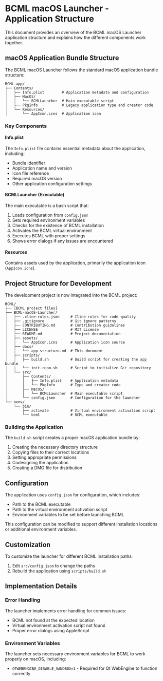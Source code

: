 # BCML macOS Launcher - Application Structure

This document provides an overview of the BCML macOS Launcher application structure and explains how the different components work together.

## macOS Application Bundle Structure

The BCML macOS Launcher follows the standard macOS application bundle structure:

```
BCML.app/
├── Contents/
│   ├── Info.plist        # Application metadata and configuration
│   ├── MacOS/
│   │   └── BCMLLauncher  # Main executable script
│   ├── PkgInfo           # Legacy application type and creator code
│   └── Resources/
│       └── AppIcon.icns  # Application icon
```

### Key Components

#### Info.plist

The `Info.plist` file contains essential metadata about the application, including:
- Bundle identifier
- Application name and version
- Icon file reference
- Required macOS version
- Other application configuration settings

#### BCMLLauncher (Executable)

The main executable is a bash script that:
1. Loads configuration from `config.json`
2. Sets required environment variables
3. Checks for the existence of BCML installation
4. Activates the BCML virtual environment
5. Executes BCML with proper settings
6. Shows error dialogs if any issues are encountered

#### Resources

Contains assets used by the application, primarily the application icon (`AppIcon.icns`).

## Project Structure for Development

The development project is now integrated into the BCML project:

```
BCML/
├── [BCML project files]
├── BCML-macOS-Launcher/
│   ├── .cline-rules.json     # Cline rules for code quality
│   ├── .gitignore            # Git ignore patterns
│   ├── CONTRIBUTING.md       # Contribution guidelines
│   ├── LICENSE               # MIT License
│   ├── README.md             # Project documentation
│   ├── assets/
│   │   └── AppIcon.icns      # Application icon source
│   ├── docs/
│   │   └── app-structure.md  # This document
│   ├── scripts/
│   │   ├── build.sh          # Build script for creating the app bundle
│   │   └── init-repo.sh      # Script to initialize Git repository
│   └── src/
│       ├── Contents/
│       │   ├── Info.plist    # Application metadata
│       │   └── PkgInfo       # Type and creator code
│       ├── MacOS/
│       │   └── BCMLLauncher  # Main executable script
│       └── config.json       # Configuration for the launcher
└── venv/
    └── bin/
        ├── activate          # Virtual environment activation script
        └── bcml              # BCML executable
```

### Building the Application

The `build.sh` script creates a proper macOS application bundle by:
1. Creating the necessary directory structure
2. Copying files to their correct locations
3. Setting appropriate permissions
4. Codesigning the application
5. Creating a DMG file for distribution

## Configuration

The application uses `config.json` for configuration, which includes:
- Path to the BCML executable
- Path to the virtual environment activation script
- Environment variables to be set before launching BCML

This configuration can be modified to support different installation locations or additional environment variables.

## Customization

To customize the launcher for different BCML installation paths:
1. Edit `src/config.json` to change the paths
2. Rebuild the application using `scripts/build.sh`

## Implementation Details

### Error Handling

The launcher implements error handling for common issues:
- BCML not found at the expected location
- Virtual environment activation script not found
- Proper error dialogs using AppleScript

### Environment Variables

The launcher sets necessary environment variables for BCML to work properly on macOS, including:
- `QTWEBENGINE_DISABLE_SANDBOX=1` - Required for Qt WebEngine to function correctly
